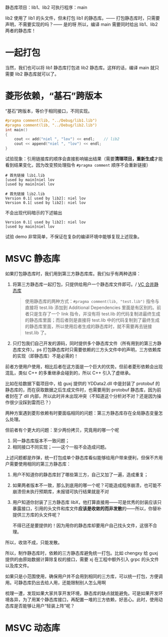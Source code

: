 静态库项目：lib1、lib2
可执行程序：main

lib2 使用了 lib1 的头文件，但未打包 lib1 的静态库。—— 打包静态库时，只需要声明，不需要实现的吗？—— 是的呀
所以，编译 main 需要同时给出 lib1、lib2 两者的静态库！

# 一起打包

当然，我们也可以将 lib1 静态库打包进 lib2 静态库。这样的话，编译 main 就只需要 lib2 静态库就可以了。

# 菱形依赖，“基石”跨版本

“基石”跨版本，等价于相同接口，不同实现。

```cpp
#pragma comment(lib, "../Debug/lib1.lib")
#pragma comment(lib, "../Debug/lib2.lib")
int main()
{
    cout << add("niel ", "lov") << endl;	// lib2
    cout << append("niel ", "lov") << endl;
}
```

试验现象：引用链接库的顺序会直接影响输出结果（需要**清理项目，重新生成**才能看到结果变化，因为改变预处理指令 `#pragma comment` 顺序不会重新链接）

```console
# 首先链接 lib1.lib
[used by main]niel lov
[used by main]niel lov
```

```console
# 首先链接 lib2.lib
Version 0.1[ used by lib2]: niel lov
Version 0.1[ used by lib2]: niel lov
```

不会出现代码暗示的下述输出
```console
Version 0.1[ used by lib2]: niel lov
[used by main]niel lov
```

试验 demo 非常简单，不保证在复杂的编译环境中能够复现上述现象。

# MSVC 静态库

如果打包静态库时，我们用到第三方静态库库。我们似乎有两种选择：
1. 将第三方静态库一起打包，只提供给用户一个静态库文件即可。/ [VC 合并静态库](https://blog.csdn.net/atceedsun/article/details/40084245)

	> 使用静态库的两种方式：`#pragma comment(lib, "test.lib")` 指令与直接将 test.lib 添加到 Additional Dependencies 里面是有区别的。前者只是生存了一个 link 指令，并没有将 test.lib 的代码复制进最终生成的静态库里面；而后者则是直接将 test.lib 中的代码复制到了最终生成的静态库里面，所以使用后者生成的静态库时，就不需要再去链接 test.lib 了。


2. 只打包我们自己开发的源码，同时提供多个静态库文件（所有用到的第三方静态库文件）。ps 打包静态库时只需要依赖的三方头文件中的声明，三方依赖库的实现（即静态库）不是必需的！

前者方便用户使用，相比后者在这方面是一个巨大的优势。但前者菱形依赖会出现混乱，类似 C++ 的多重继承会碰到的，所以 C++ 引入了虚继承。

比如在给数据下载项目中，给 guxj 提供的 YDData2.dll 中是封装了 protobuf 的静态库的，而在获取数据之后生成文件时，也需要用到 protobuf 静态库，因为前者封在了 dll 内部，所以此时并未出现冲突（不知道这个分析对不对？还是因为操作很少没踩到雷而已？）

两种方案遇到菱形依赖有时要面临相同的问题：第三方静态库存在全局静态变量怎么处理。

但前者有个更大的问题：至少两份拷贝，究竟用的哪一个呢
1. 同一静态库版本不一致问题；
2. 相同接口不同实现；——这个一般不会造成问题。

上述问题都是炸弹，统一打包成单个静态库看似能够给用户带来便利，但保不齐用户需要使用相同的第三方静态库：
1. 用户不知道你的静态库封了哪些第三方，自己又加了一遍，造成重复；
2. 如果两者版本不一致，那么到底用的哪一个呢？可能造成程序崩溃，也可能不崩溃但未执行预期库，未报错可执行结果就是不对
3. 用户知道你封装了三方静态库 libX，他打算直接用——可是优秀的封装应该只暴露接口，引用的头文件和库文件**应该是收敛的而非发散**的——所以，你替补提供三方库的头文件呢？

	不得已还是要提供的！因为用你的静态库却要用户自己找头文件，这很不合理。

所以，收敛不成，只能发散。

所以，制作静态库时，依赖的三方静态库避免统一打包。比如 chengxy 给 guxj 提供的由原始数据计算除复权的接口，需要 xj 在工程中额外引入 grpc 的头文件以及库文件。

如果只是小范围使用，确保用户并不会用到相同的三方库，可以统一打包，方便调用。可静态库扔出去给人用，还能限制别人怎么用啊

梳理一遭，发现如果大家共享开发环境，静态库的缺点就能避免。可是如果开发环境各异，为了用某个静态库接口，再配置一堆的三方依赖，好恶心。此时，使用动态库是否能够让用户“轻装上阵”呢？

# MSVC 动态库
